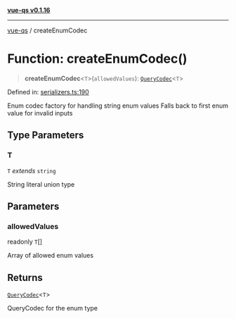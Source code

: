 [**vue-qs v0.1.16**](../README.md)

***

[vue-qs](../README.md) / createEnumCodec

# Function: createEnumCodec()

> **createEnumCodec**\<`T`\>(`allowedValues`): [`QueryCodec`](../type-aliases/QueryCodec.md)\<`T`\>

Defined in: [serializers.ts:190](https://github.com/iamsomraj/vue-qs/blob/e1f88d67026c08e56605a693106ef6b717bd39ad/src/serializers.ts#L190)

Enum codec factory for handling string enum values
Falls back to first enum value for invalid inputs

## Type Parameters

### T

`T` *extends* `string`

String literal union type

## Parameters

### allowedValues

readonly `T`[]

Array of allowed enum values

## Returns

[`QueryCodec`](../type-aliases/QueryCodec.md)\<`T`\>

QueryCodec for the enum type
